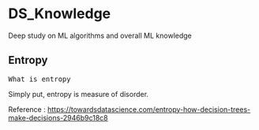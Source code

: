 # DS_Knowledge
Deep study on ML algorithms and overall ML knowledge


## Entropy
<pre>What is entropy</pre>
Simply put, entropy is measure of disorder.  



Reference : https://towardsdatascience.com/entropy-how-decision-trees-make-decisions-2946b9c18c8
